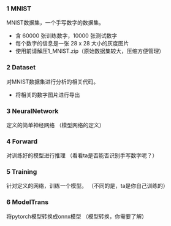 ### 1 MNIST
MNIST数据集，一个手写数字的数据集。
* 含 60000 张训练数字，10000 张测试数字
* 每个数字的信息是一张 28 x 28 大小的灰度图片
* 使用前请解压1_MNIST.zip（原始数据集较大，压缩方便管理）

### 2 Dataset
对MNIST数据集进行分析的相关代码。
* 将相关的数字图片进行导出

### 3 NeuralNetwork
定义的简单神经网络
（模型网络的定义）

### 4 Forward
对训练好的模型进行推理
（看看ta是否能否识别手写数字呢？）

### 5 Training
针对定义的网络，训练一个模型。
（不同的是，ta是你自己训练的）

### 6 ModelTrans
将pytorch模型转换成onnx模型
（模型转换，你需要了解）
